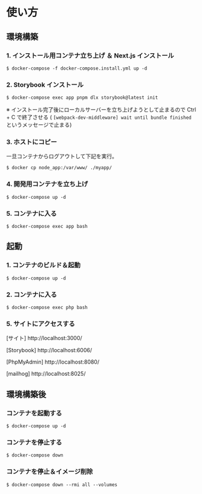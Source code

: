 # 使い方

## 環境構築

### 1. インストール用コンテナ立ち上げ ＆ Next.js インストール

```
$ docker-compose -f docker-compose.install.yml up -d
```

### 2. Storybook インストール

```
$ docker-compose exec app pnpm dlx storybook@latest init
```

※ インストール完了後にローカルサーバーを立ち上げようとして止まるので Ctrl + C で終了させる ( `[webpack-dev-middleware] wait until bundle finished` というメッセージで止まる)

### 3. ホストにコピー

一旦コンテナからログアウトして下記を実行。

```
$ docker cp node_app:/var/www/ ./myapp/
```

### 4. 開発用コンテナを立ち上げ

```
$ docker-compose up -d
```

### 5. コンテナに入る

```
$ docker-compose exec app bash
```

## 起動

### 1. コンテナのビルド＆起動

```
$ docker-compose up -d
```

### 2. コンテナに入る

```
$ docker-compose exec php bash
```

### 5. サイトにアクセスする

[サイト]
http://localhost:3000/

[Storybook]
http://localhost:6006/

[PhpMyAdmin]
http://localhost:8080/

[mailhog]
http://localhost:8025/

## 環境構築後

### コンテナを起動する

```
$ docker-compose up -d
```

### コンテナを停止する

```
$ docker-compose down
```

### コンテナを停止＆イメージ削除

```
$ docker-compose down --rmi all --volumes
```
